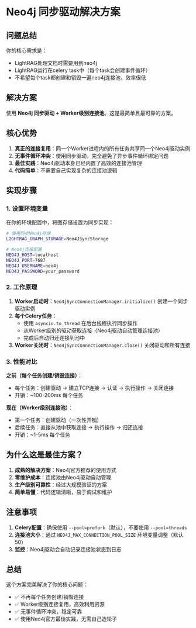 # Neo4j 同步驱动解决方案

## 问题总结

你的核心需求是：
- LightRAG处理文档时需要用到neo4j
- LightRAG运行在celery task中（每个task会创建事件循环）
- 不希望每个task都创建和销毁一遍neo4j连接池，效率很低

## 解决方案

使用 **Neo4j 同步驱动 + Worker级别连接池**。这是最简单且最可靠的方案。

## 核心优势

1. **真正的连接复用**：同一个Worker进程内的所有任务共享同一个Neo4j驱动实例
2. **无事件循环冲突**：使用同步驱动，完全避免了异步事件循环绑定问题
3. **最佳实践**：Neo4j驱动本身已经内置了高效的连接池管理
4. **代码简单**：不需要自己实现复杂的连接池逻辑

## 实现步骤

### 1. 设置环境变量

在你的环境配置中，将图存储设置为同步实现：

```bash
# 使用同步Neo4j存储
LIGHTRAG_GRAPH_STORAGE=Neo4JSyncStorage

# Neo4j连接配置
NEO4J_HOST=localhost
NEO4J_PORT=7687
NEO4J_USERNAME=neo4j
NEO4J_PASSWORD=your_password
```

### 2. 工作原理

1. **Worker启动时**：`Neo4jSyncConnectionManager.initialize()` 创建一个同步驱动实例
2. **每个Celery任务**：
   - 使用 `asyncio.to_thread` 在后台线程执行同步操作
   - 从Worker级别的驱动获取连接（Neo4j驱动自动管理连接池）
   - 完成后自动归还连接到池中
3. **Worker关闭时**：`Neo4jSyncConnectionManager.close()` 关闭驱动和所有连接

### 3. 性能对比

**之前（每个任务创建/销毁连接）**：
- 每个任务：创建驱动 → 建立TCP连接 → 认证 → 执行操作 → 关闭连接
- 开销：~100-200ms 每个任务

**现在（Worker级别连接池）**：
- 第一个任务：创建驱动（一次性开销）
- 后续任务：直接从池中获取连接 → 执行操作 → 归还连接
- 开销：~1-5ms 每个任务

## 为什么这是最佳方案？

1. **成熟的解决方案**：Neo4j官方推荐的使用方式
2. **零维护成本**：连接池由Neo4j驱动自动管理
3. **生产级别可靠性**：经过大规模验证的方案
4. **简单易懂**：代码逻辑清晰，易于调试和维护

## 注意事项

1. **Celery配置**：确保使用 `--pool=prefork`（默认），不要使用 `--pool=threads`
2. **连接池大小**：通过 `NEO4J_MAX_CONNECTION_POOL_SIZE` 环境变量调整（默认50）
3. **监控**：Neo4j驱动会自动记录连接池状态到日志

## 总结

这个方案完美解决了你的核心问题：
- ✅ 不再每个任务创建/销毁连接
- ✅ Worker级别连接复用，高效利用资源
- ✅ 无事件循环冲突，稳定可靠
- ✅ 使用Neo4j官方最佳实践，无需自己造轮子 
